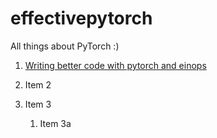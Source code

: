 # effectivepytorch
All things about PyTorch :)
1. [Writing better code with pytorch and einops](https://arogozhnikov.github.io/einops/pytorch-examples.html)

1. Item 2
1. Item 3
   1. Item 3a
